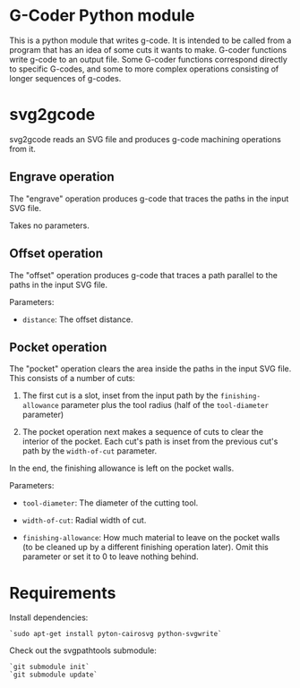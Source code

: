 # G-Coder Python module

This is a python module that writes g-code.  It is intended to be
called from a program that has an idea of some cuts it wants to make.
G-coder functions write g-code to an output file.  Some G-coder
functions correspond directly to specific G-codes, and some to more
complex operations consisting of longer sequences of g-codes.


# svg2gcode

svg2gcode reads an SVG file and produces g-code machining operations
from it.


## Engrave operation

The "engrave" operation produces g-code that traces the paths in the
input SVG file.

Takes no parameters.


## Offset operation

The "offset" operation produces g-code that traces a path parallel to
the paths in the input SVG file.

Parameters:

* `distance`: The offset distance.


## Pocket operation

The "pocket" operation clears the area inside the paths in the input
SVG file.  This consists of a number of cuts:

1. The first cut is a slot, inset from the input path by the
    `finishing-allowance` parameter plus the tool radius (half of the
    `tool-diameter` parameter)

2. The pocket operation next makes a sequence of cuts to clear the
    interior of the pocket.  Each cut's path is inset from the previous
    cut's path by the `width-of-cut` parameter.

In the end, the finishing allowance is left on the pocket walls.

Parameters:

* `tool-diameter`: The diameter of the cutting tool.

* `width-of-cut`: Radial width of cut.

* `finishing-allowance`: How much material to leave on the pocket
    walls (to be cleaned up by a different finishing operation later).
    Omit this parameter or set it to 0 to leave nothing behind.


# Requirements

Install dependencies:

    `sudo apt-get install pyton-cairosvg python-svgwrite`

Check out the svgpathtools submodule:

    `git submodule init`
    `git submodule update`
